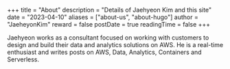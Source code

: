 +++
title = "About"
description = "Details of Jaehyeon Kim and this site"
date = "2023-04-10"
aliases = ["about-us", "about-hugo"]
author = "JaeheyonKim"
reward = false
postDate = true
readingTime = false
+++

Jaehyeon works as a consultant focused on working with customers to design and build their data and analytics solutions on AWS. He is a real-time enthusiast and writes posts on AWS, Data, Analytics, Containers and Serverless.